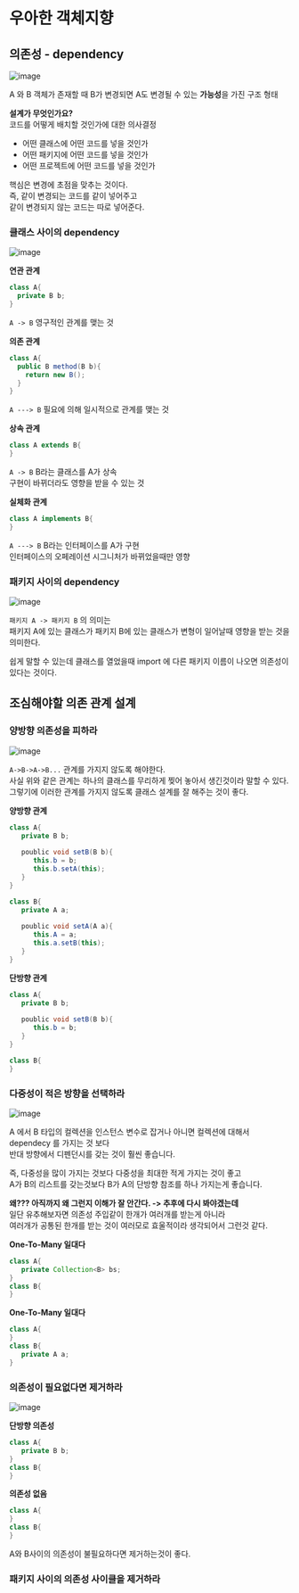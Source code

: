 # 우아한 객체지향  
## 의존성 - dependency
   
![image](https://user-images.githubusercontent.com/50267433/93665084-bff55000-faae-11ea-99a7-54a40e127e8a.png)    
      
A 와 B 객체가 존재할 때 B가 변경되면 A도 변경될 수 있는 **가능성**을 가진 구조 형태         
        
**설계가 무엇인가요?**          
코드를 어떻게 배치할 것인가에 대한 의사결정       
   
* 어떤 클래스에 어떤 코드를 넣을 것인가
* 어떤 패키지에 어떤 코드를 넣을 것인가  
* 어떤 프로젝트에 어떤 코드를 넣을 것인가     
     
핵심은 변경에 초점을 맞추는 것이다.      
즉, 같이 변경되는 코드를 같이 넣어주고       
같이 변경되지 않는 코드는 따로 넣어준다.        
     
### 클래스 사이의 dependency    
![image](https://user-images.githubusercontent.com/50267433/93665467-a7d30000-fab1-11ea-8fe5-2f66f937951a.png)
   
**연관 관계**  
```java
class A{
  private B b;
}
```
`A -> B` 영구적인 관계를 맺는 것      

**의존 관계**
```java
class A{
  public B method(B b){
    return new B();
  }
}
```
`A ---> B` 필요에 의해 일시적으로 관계를 맺는 것        

**상속 관계**
```java
class A extends B{
}
```
`A -> B` B라는 클래스를 A가 상속    
구현이 바뀌더라도 영향을 받을 수 있는 것 


**실체화 관계**
```java
class A implements B{
}
```
`A ---> B` B라는 인터페이스를 A가 구현     
인터페이스의 오페레이션 시그니처가 바뀌었을때만 영향 

### 패키지 사이의 dependency    
![image](https://user-images.githubusercontent.com/50267433/93665836-9b9c7200-fab4-11ea-91b4-5b8e43461982.png)    
      
`패키지 A -> 패키지 B` 의 의미는       
패키지 A에 있는 클래스가 패키지 B에 있는 클래스가 변형이 일어날때 영향을 받는 것을 의미한다.       
   
쉽게 말할 수 있는데 클래스를 열었을때 import 에 다른 패키지 이름이 나오면 의존성이 있다는 것이다.       
  
## 조심해야할 의존 관계 설계   
### 양방향 의존성을 피하라   
![image](https://user-images.githubusercontent.com/50267433/93665970-7825f700-fab5-11ea-9d64-933d1573156a.png)    
   
`A->B->A->B...` 관계를 가지지 않도록 해야한다.   
사실 위와 같은 관계는 하나의 클래스를 무리하게 찢어 놓아서 생긴것이라 말할 수 있다.   
그렇기에 이러한 관계를 가지지 않도록 클래스 설계를 잘 해주는 것이 좋다.   

**양방향 관계**
```java
class A{
   private B b;
   
   poublic void setB(B b){
      this.b = b;
      this.b.setA(this);
   }
}

class B{
   private A a;
   
   poublic void setA(A a){
      this.A = a;
      this.a.setB(this);
   }
}
```

**단방향 관계**
```java
class A{
   private B b;
   
   poublic void setB(B b){
      this.b = b;
   }
}

class B{
}
```  
   
### 다중성이 적은 방향을 선택하라    

![image](https://user-images.githubusercontent.com/50267433/93666947-3305c300-fabd-11ea-9ffa-d91498916800.png)
    
A 에서 B 타입의 컬렉션을 인스턴스 변수로 잡거나 아니면 컬렉션에 대해서 dependecy 를 가지는 것 보다     
반대 방향에서 디펜던시를 갖는 것이 훨씬 좋습니다.         
      
즉, 다중성을 많이 가지는 것보다 다중성을 최대한 적게 가지는 것이 좋고          
A가 B의 리스트를 갖는것보다 B가 A의 단방향 참조를 하나 가지는게 좋습니다.     
    
**왜??? 아직까지 왜 그런지 이해가 잘 안간다. -> 추후에 다시 봐야겠는데**        
일단 유추해보자면 의존성 주입같이 한개가 여러개를 받는게 아니라      
여러개가 공통된 한개를 받는 것이 여러모로 효울적이라 생각되어서 그런것 같다.        
   
**One-To-Many 일대다** 
```java
class A{
   private Collection<B> bs;
}
class B{
}
```

**One-To-Many 일대다**
```java
class A{
}
class B{
   private A a;
}
```
   
### 의존성이 필요없다면 제거하라   
    
![image](https://user-images.githubusercontent.com/50267433/93666928-16698b00-fabd-11ea-8d00-5f79da4906b2.png)    

**단방향 의존성**
```java
class A{
   private B b;
}
class B{
}
```

**의존성 없음**
```java
class A{
}
class B{
}
```
A와 B사이의 의존성이 불필요하다면 제거하는것이 좋다.   


### 패키지 사이의 의존성 사이클을 제거하라  



